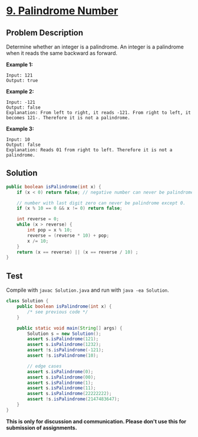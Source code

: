 # [9. Palindrome Number][title]

## Problem Description

Determine whether an integer is a palindrome. An integer is a palindrome when it reads the same backward as forward.

**Example 1:**

```
Input: 121
Output: true
```

**Example 2:**

```
Input: -121
Output: false
Explanation: From left to right, it reads -121. From right to left, it becomes 121-. Therefore it is not a palindrome.
```

**Example 3:**

```
Input: 10
Output: false
Explanation: Reads 01 from right to left. Therefore it is not a palindrome.
```

## Solution


```java
public boolean isPalindrome(int x) {
    if (x < 0) return false; // negative number can never be palindrome

    // number with last digit zero can never be palindrome except 0.
    if (x % 10 == 0 && x != 0) return false;

    int reverse = 0;
    while (x > reverse) {
        int pop = x % 10;
        reverse = (reverse * 10) + pop;
        x /= 10;
    }
    return (x == reverse) || (x == reverse / 10) ;
}
```

## Test

Compile with `javac Solution.java` and run with `java -ea Solution`.

```java
class Solution {
    public boolean isPalindrome(int x) {
        /* see previous code */
    }

    public static void main(String[] args) {
        Solution s = new Solution();
        assert s.isPalindrome(121);
        assert s.isPalindrome(1232);
        assert !s.isPalindrome(-121);
        assert !s.isPalindrome(10);

        // edge cases
        assert s.isPalindrome(0);
        assert s.isPalindrome(00);
        assert s.isPalindrome(1);
        assert s.isPalindrome(11);
        assert s.isPalindrome(22222222);
        assert !s.isPalindrome(2147483647);
    }
}
```

**This is only for discussion and communication. Please don't use this for submission of assignments.**

[title]: https://leetcode.com/problems/palindrome-number/